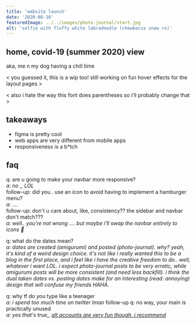 ```yaml
---
title: 'website launch'
date: '2020-08-16'
featuredImage: ../../images/photo-journal/start.jpg
alt: 'selfie with fluffy white labradoodle (chewbacca snow ro)'
---
```


## home, covid-19 (summer 2020) view

aka, me n my dog having a chill time

< you guessed it, this is a wip too! still working on fun hover effects for the layout pages >

< also i hate the way this font does parentheses so i'll probably change that >

## takeaways

* figma is pretty cool
* web apps are very different from mobile apps
* responsiveness is a b*tch

## faq

q: are u going to make your navbar more responsive?  
*a: no ,, LOL*  
follow-up: did you.. use an icon to avoid having to implement a hamburger menu?  
*a: ....*  
follow-up: don't u care about, like, consistency?? the sidebar and navbar don't match???  
*a: well.. you're not wrong .... but maybe i'll swap the navbar entirely to icons :eyes:*  

q: what do the dates mean?  
*a: dates are created (amigurumi) and posted (photo-journal). why? yeah, it's kind of a weird design choice. it's not like i really wanted this to be a blog in the first place, and i feel like i have the creative freedom to do.. well, whatever i want LOL. i expect photo-journal posts to be very erratic, while amigurumi posts will be more consistent (and need less backfill). i think the dual taken dates vs. posting dates make for an interesting (read: annoying) design that will confuse my friends HAHA.*  

q: why tf do you type like a teenager  
*a: i spend too much time on twitter lmao*
follow-up q: no way, your main is practically unused  
*a: yes that's true,, [alt accounts are very fun though, i recommend](http://twitter.com/paperskies_)*
